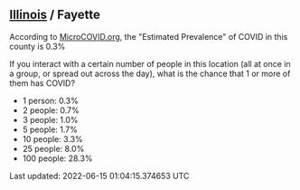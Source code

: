 
## [Illinois](/united-states/illinois) / Fayette

According to [MicroCOVID.org](http://microcovid.org),
the "Estimated Prevalence" of COVID in this county is 0.3%

If you interact with a certain number of people in this location
(all at once in a group, or spread out across the day), what is the chance that
1 or more of them has COVID?

- 1 person: 0.3%
- 2 people: 0.7%
- 3 people: 1.0%
- 5 people: 1.7%
- 10 people: 3.3%
- 25 people: 8.0%
- 100 people: 28.3%

Last updated: 2022-06-15 01:04:15.374653 UTC
